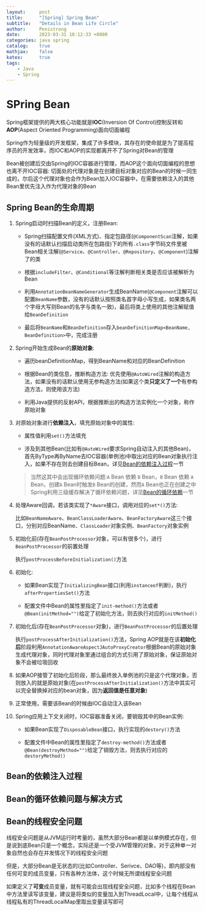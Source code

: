 ```yaml
---
layout:     post
title:      "[Spring] Spring Bean"
subtitle:   "Details in Bean Life Circle"
author:     Penistrong
date:       2023-03-31 10:12:33 +0800
categories: java spring
catalog:    true
mathjax:    false
katex:      true
tags:
    - Java
    - Spring
---
```


# SPring Bean

Spring框架提供的两大核心功能就是**IOC**(Inversion Of Control)控制反转和**AOP**(Aspect Oriented Programming)面向切面编程

Spring作为轻量级的开发框架，集成了许多模块，其存在的使命就是为了提高程序员的开发效率，而IOC和AOP的实现都离开不了Spring对Bean的管理

Bean被创建后交由Spring的IOC容器进行管理，而AOP这个面向切面编程的思想也离不开IOC容器: 切面处的代理对象是在创建目标对象对应的Bean的时候一同生成的，尔后这个代理对象也会作为Bean加入IOC容器中，在需要依赖注入的其他Bean里优先注入作为代理对象的Bean

## Spring Bean的生命周期

1. Spring启动时扫描Bean的定义，注册Bean:

   - Spring扫描配置文件(XML方式)、指定包路径(`@ComponentScan`注解，如果没有的话默认扫描启动类所在包路径)下的所有`.class`字节码文件里被Bean相关注解(`@Service`、`@Controller`、`@Repository`、`@Component`)注解了的类

   - 根据`includeFilter`、`@Conditional`等注解判断相关类是否应该被解析为Bean

   - 利用`AnnotationBeanNameGenerator`生成BeanName(`@Component`注解可以配置`BeanName`参数，没有的话默认按照类名首字母小写生成，如果类名两个字母大写则Bean的名字与类名一致)，最后将类上使用的其他注解赋值给`BeanDefinition`

   - 最后将`BeanName`和`BeanDefinition`存入`beanDefinitionMap<BeanName, BeanDefinition>`中，完成注册

2. Spring开始生成Bean的**原始对象**:

   - 遍历beanDefinitionMap，得到BeanName和对应的BeanDefinition

   - 根据Bean的类信息，推断构造方法: 优先使用`@AutoWired`注解的构造方法，如果没有的话默认使用无参构造方法(如果这个类**只定义了一个**有参构造方法，则使用该方法)

   - 利用Java提供的反射API，根据推断出的构造方法实例化一个对象，称作原始对象

3. 对原始对象进行**依赖注入**，填充原始对象中的属性:

   - 属性值利用`set()`方法填充

   - 涉及到其他Bean(比如有`@AutoWired`要求Spring自动注入的其他Bean)，首先ByType再ByName去IOC容器(单例池)中取出对应的Bean对象执行注入，如果不存在则去创建目标Bean，详见[Bean的依赖注入过程](#bean的依赖注入过程)一节
  
   > 当然这其中会出现循环依赖问题:`A` Bean 依赖 `B` Bean，`B` Bean 依赖 `A` Bean，创建`A` Bean时触发`B` Bean的创建，然而`A` Bean也正在创建之中
   > Spring利用三级缓存解决了循环依赖问题，详见[Bean的循环依赖](#bean的循环依赖问题与解决方式)一节

4. 处理Aware回调，若该类实现了`*Aware`接口，调用对应的`set*()`方法:

   比如`BeanNameAware`、`BeanClassLoaderAware`、`BeanFactoryAware`这三个接口，分别对应BeanName、`ClassLoader`对象实例、`BeanFactory`对象实例

5. 初始化前(存在`BeanPostProcessor`对象，可以有很多个)，进行`BeanPostProcessor`的前置处理

   执行`postProcessBeforeInitialization()`方法

6. 初始化:

   - 如果Bean实现了`InitializingBean`接口(利用`instanceof`判断)，执行`afterPropertiesSet()`方法

   - 配置文件中Bean的属性里指定了`init-method()`方法或者`@Bean(initMethod="")`给定了初始化方法，则去执行对应的`initMethod()`

7. 初始化后(存在`BeanPostProcessor`对象)，进行`BeanPostProcessor`的后置处理

   执行`postProcessAfterInitialization()`方法，Spring AOP就是在该**初始化后**阶段利用`AnnotationAwareAspectJAutoProxyCreator`根据Bean的原始对象生成代理对象，同时代理对象里通过组合的方式引用了原始对象，保证原始对象不会被垃圾回收

8. 如果AOP接管了初始化后阶段，那么最终放入单例池的只是这个代理对象，否则放入的就是原始对象(在`postProcessAfterInitialization()`方法中其实可以完全替换掉对应的bean对象，因为**返回值是任意对象**)

9. 正常使用，需要该Bean的时候由IOC自动注入该Bean

10. Spring应用上下文关闭时，IOC容器准备关闭，要销毁其中的Bean实例:

    - 如果Bean实现了`DisposableBean`接口，执行实现的`destory()`方法

    - 配置文件中Bean的属性里指定了`destroy-method()`方法或者`@Bean(destroyMethod="")`给定了销毁方法，则去执行对应的`destoryMethod()`

## Bean的依赖注入过程

## Bean的循环依赖问题与解决方式

## Bean的线程安全问题

线程安全问题是从JVM运行时考量的，虽然大部分Bean都是以单例模式存在，但是说到底Bean只是一个概念，实际还是一个受JVM管理的对象，对于这种单一对象自然也会存在并发情况下的线程安全问题

但是，大部分Bean是无状态的(比如Controller、Serivce、DAO等)，即内部没有任何可变的成员变量，只有各种方法体，这个时候无所谓线程安全问题

如果定义了**可变**成员变量，就有可能会出现线程安全问题，比如多个线程在Bean中方法里读写该变量，建议是将类似的变量加入到ThreadLocal中，让每个线程从线程私有的ThreadLocalMap里取出变量读写即可
